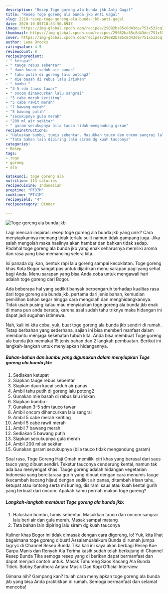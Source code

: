 ```yaml
---
description: "Resep Toge goreng ala bunda jkb Anti Gagal"
title: "Resep Toge goreng ala bunda jkb Anti Gagal"
slug: 2218-resep-toge-goreng-ala-bunda-jkb-anti-gagal
date: 2020-10-05T18:33:50.894Z
image: https://img-global.cpcdn.com/recipes/29082ba85c8d43de/751x532cq70/toge-goreng-ala-bunda-jkb-foto-resep-utama.jpg
thumbnail: https://img-global.cpcdn.com/recipes/29082ba85c8d43de/751x532cq70/toge-goreng-ala-bunda-jkb-foto-resep-utama.jpg
cover: https://img-global.cpcdn.com/recipes/29082ba85c8d43de/751x532cq70/toge-goreng-ala-bunda-jkb-foto-resep-utama.jpg
author: Lena Brooks
ratingvalue: 4.5
reviewcount: 8
recipeingredient:
- " ketupat"
- " tauge rebus sebentar"
- " daun kucai seduh air panas"
- " tahu putih di goreng lalu potong2"
- " mie basah di rebus lalu iriskan"
- " bumbu "
- "3-5 sdm tauco tawar"
- " oncom dihancurkan lalu sangrai"
- "5 cabe merah keriting"
- "5 cabe rawit merah"
- "7 bawang merah"
- "5 bawang putih"
- "secukupnya gula merah"
- "200 ml air sekitar"
- " garam secukupnya bila tauco tidak mengandung garam"
recipeinstructions:
- "Haluskan bumbu, tumis sebentar. Masukkan tauco dan oncom sangrai lalu beri air dan gula merah. Masak sampai matang"
- "Tata bahan lain dipiring lalu siram dg kuah tauconya"
categories:
- Resep
tags:
- toge
- goreng
- ala

katakunci: toge goreng ala 
nutrition: 113 calories
recipecuisine: Indonesian
preptime: "PT37M"
cooktime: "PT41M"
recipeyield: "4"
recipecategory: Dinner

---
```



![Toge goreng ala bunda jkb](https://img-global.cpcdn.com/recipes/29082ba85c8d43de/751x532cq70/toge-goreng-ala-bunda-jkb-foto-resep-utama.jpg)

Lagi mencari inspirasi resep toge goreng ala bunda jkb yang unik? Cara menyiapkannya memang tidak terlalu sulit namun tidak gampang juga. Jika salah mengolah maka hasilnya akan hambar dan bahkan tidak sedap. Padahal toge goreng ala bunda jkb yang enak seharusnya memiliki aroma dan rasa yang bisa memancing selera kita.

Isi panada dg ikan, bentuk rapi lalu goreng sampai kecoklatan. Toge goreng khas Kota Bogor sangat pas untuk dijadikan menu sarapan pagi yang sehat bagi Anda. Menu sarapan yang bisa Anda coba untuk mengawali hari adalah toge goreng dari Bogor.

Ada beberapa hal yang sedikit banyak berpengaruh terhadap kualitas rasa dari toge goreng ala bunda jkb, pertama dari jenis bahan, kemudian pemilihan bahan segar hingga cara mengolah dan menghidangkannya. Tidak usah pusing kalau mau menyiapkan toge goreng ala bunda jkb enak di mana pun anda berada, karena asal sudah tahu triknya maka hidangan ini dapat jadi suguhan istimewa.


Nah, kali ini kita coba, yuk, buat toge goreng ala bunda jkb sendiri di rumah. Tetap berbahan yang sederhana, sajian ini bisa memberi manfaat dalam membantu menjaga kesehatan tubuh kita. Anda bisa membuat Toge goreng ala bunda jkb memakai 15 jenis bahan dan 2 langkah pembuatan. Berikut ini langkah-langkah untuk menyiapkan hidangannya.

<!--inarticleads1-->

##### Bahan-bahan dan bumbu yang digunakan dalam menyiapkan Toge goreng ala bunda jkb:

1. Sediakan  ketupat
1. Siapkan  tauge rebus sebentar
1. Siapkan  daun kucai seduh air panas
1. Ambil  tahu putih di goreng lalu potong2
1. Gunakan  mie basah di rebus lalu iriskan
1. Siapkan  bumbu :
1. Gunakan 3-5 sdm tauco tawar
1. Ambil  oncom dihancurkan lalu sangrai
1. Ambil 5 cabe merah keriting
1. Ambil 5 cabe rawit merah
1. Ambil 7 bawang merah
1. Sediakan 5 bawang putih
1. Siapkan secukupnya gula merah
1. Ambil 200 ml air sekitar
1. Gunakan  garam secukupnya (bila tauco tidak mengandung garam)


Soal rasa, Toge Goreng Haji Omah memiliki ciri khas yang berasal dari saus tauco yang dibuat sendiri. Tekstur tauconya cenderung kental, namun tak ada bau menyengat khas. Tauge goreng adalah hidangan vegetarian Indonesia yang bercitarasa gurih yang dibuat dengan cara menumis tauge (kecambah kacang hijau) dengan sedikit air panas, ditambah irisan tahu, ketupat atau lontong serta mi kuning, disirami saus atau kuah kental gurih yang terbuat dari oncom. Apakah kamu pernah makan toge goreng? 

<!--inarticleads2-->

##### Langkah-langkah membuat Toge goreng ala bunda jkb:

1. Haluskan bumbu, tumis sebentar. Masukkan tauco dan oncom sangrai lalu beri air dan gula merah. Masak sampai matang
1. Tata bahan lain dipiring lalu siram dg kuah tauconya


Kuliner khas Bogor ini tidak dimasak dengan cara digoreng, lo! Yuk, kita lihat bagaimana toge goreng dibuat! Assalamualaikum Bunda di rumah jumpa lagi yc di Channel Resep Bunda Tika kali ini saya akan berbagi Resep Kue Garpu Manis dan Renyah Ala Terima kasih sudah telah berkujung di Channel Resep Bunda Tika semoga resep yang di berikan dapat bermanfaat dan dapat menjadi contoh untuk. Masak Tahureng Saos Kacang Ala Bunda Titiek. Bobby Sandhora Antara Musik Dan Kopi Official Interview. 

Gimana nih? Gampang kan? Itulah cara menyiapkan toge goreng ala bunda jkb yang bisa Anda praktikkan di rumah. Semoga bermanfaat dan selamat mencoba!
